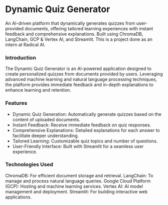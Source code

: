 # Dynamic Quiz Generator
An AI-driven platform that dynamically generates quizzes from user-provided documents, offering tailored learning experiences with instant feedback and comprehensive explanations. Built using ChromaDB, LangChain, GCP & Vertex AI, and Streamlit.
This is a project done as an intern at Radical AI.
### Introduction
The Dynamic Quiz Generator is an AI-powered application designed to create personalized quizzes from documents provided by users. Leveraging advanced machine learning and natural language processing techniques, the platform provides immediate feedback and in-depth explanations to enhance learning and retention.

### Features
- Dynamic Quiz Generation: Automatically generate quizzes based on the content of uploaded documents.
- Instant Feedback: Receive immediate feedback on quiz responses.
- Comprehensive Explanations: Detailed explanations for each answer to facilitate deeper understanding.
- Tailored Learning: Customizable quiz topics and number of questions.
- User-Friendly Interface: Built with Streamlit for a seamless user experience.

### Technologies Used
ChromaDB: For efficient document storage and retrieval.
LangChain: To manage and process natural language queries.
Google Cloud Platform (GCP): Hosting and machine learning services.
Vertex AI: AI model management and deployment.
Streamlit: For building interactive web applications.
